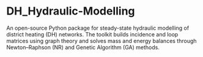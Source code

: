 # DH_Hydraulic-Modelling
An open-source Python package for steady-state hydraulic modelling of district heating (DH) networks. The toolkit builds incidence and loop matrices using graph theory and solves mass and energy balances through Newton–Raphson (NR) and Genetic Algorithm (GA) methods.
